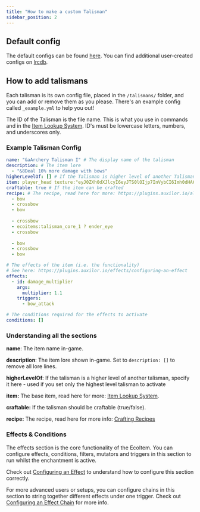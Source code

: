 ```yaml
---
title: "How to make a custom Talisman"
sidebar_position: 2
---
```


## Default config
The default configs can be found [here](https://github.com/Auxilor/Talismans/tree/master/eco-core/core-plugin/src/main/resources/talismans).
You can find additional user-created configs on [lrcdb](https://lrcdb.auxilor.io/).

## How to add talismans
Each talisman is its own config file, placed in the `/talismans/` folder, and you can add or remove them as you please. There's an example config called `_example.yml` to help you out!

The ID of the Talisman is the file name. This is what you use in commands and in the [Item Lookup System](https://plugins.auxilor.io/all-plugins/the-item-lookup-system).
ID's must be lowercase letters, numbers, and underscores only.

### Example Talisman Config

```yaml
name: "&aArchery Talisman I" # The display name of the talisman
description: # The item lore
  - "&8Deal 10% more damage with bows"
higherLevelOf: [] # If the Talisman is higher level of another Talisman - Useful for only having the highest level Talisman active
item: player_head texture:"eyJ0ZXh0dXJlcyI6eyJTS0lOIjp7InVybCI6Imh0dHA6Ly90ZXh0dXJlcy5taW5lY3JhZnQubmV0L3RleHR1cmUvZDBmOGRmYTVlZmM3NTYzMGNlMGRmNDBhNDliOGY1OWJjMjIyMTRkZTk3ZTNmYjQ0YjNjNTZlOGE5YzhhNTZiNiJ9fX0=" # The item in-game: https://plugins.auxilor.io/all-plugins/the-item-lookup-system
craftable: true # If the item can be crafted
recipe: # The recipe, read here for more: https://plugins.auxilor.io/all-plugins/the-item-lookup-system#crafting-recipes
  - bow
  - crossbow
  - bow
     
  - crossbow
  - ecoitems:talisman_core_1 ? ender_eye
  - crossbow
     
  - bow
  - crossbow
  - bow

# The effects of the item (i.e. the functionality)
# See here: https://plugins.auxilor.io/effects/configuring-an-effect
effects:
  - id: damage_multiplier
    args:
      multiplier: 1.1
    triggers:
      - bow_attack

# The conditions required for the effects to activate
conditions: []
```

### Understanding all the sections

**name**: The item name in-game.

**description**: The item lore shown in-game. Set to `description: []` to remove all lore lines.

**higherLevelOf**: If the talisman is a higher level of another talisman, specify it here - used if you set only the highest level talisman to activate

**item:** The base item, read here for more: [Item Lookup System](https://plugins.auxilor.io/all-plugins/the-item-lookup-system).

**craftable:** If the talisman should be craftable (true/false).

**recipe:** The recipe, read here for more info: [Crafting Recipes](https://plugins.auxilor.io/all-plugins/the-item-lookup-system#crafting-recipes)

### Effects & Conditions

The effects section is the core functionality of the EcoItem. You can configure effects, conditions, filters, mutators and triggers in this section to run whilst the enchantment is active.

Check out [Configuring an Effect](https://plugins.auxilor.io/effects/configuring-an-effect) to understand how to configure this section correctly.

For more advanced users or setups, you can configure chains in this section to string together different effects under one trigger. Check out [Configuring an Effect Chain](https://plugins.auxilor.io/effects/configuring-a-chain) for more info.

